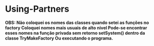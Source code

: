 # Using-Partners

**OBS: Não coloquei os nomes das classes quando setei as funções no factory
Coloquei nomes mais usuais de alto nivel
Pode-se encontrar esses nomes na função privada sem retorno setSystem() dentro da classe TryMakeFactory
Ou executando o programa.**

